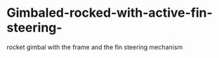 # Gimbaled-rocked-with-active-fin-steering-
rocket gimbal with the frame and the fin steering mechanism 
